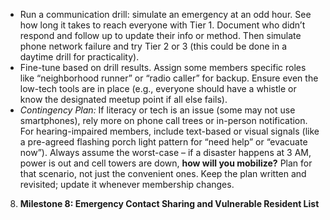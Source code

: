 - Run a communication drill: simulate an emergency at an odd hour. See how long it takes to reach everyone with Tier 1. Document who didn’t respond and follow up to update their info or method. Then simulate phone network failure and try Tier 2 or 3 (this could be done in a daytime drill for practicality).  
- Fine-tune based on drill results. Assign some members specific roles like “neighborhood runner” or “radio caller” for backup. Ensure even the low-tech tools are in place (e.g., everyone should have a whistle or know the designated meetup point if all else fails).  
- _Contingency Plan:_ If literacy or tech is an issue (some may not use smartphones), rely more on phone call trees or in-person notification. For hearing-impaired members, include text-based or visual signals (like a pre-agreed flashing porch light pattern for “need help” or “evacuate now”). Always assume the worst-case – if a disaster happens at 3 AM, power is out and cell towers are down, **how will you mobilize?** Plan for that scenario, not just the convenient ones. Keep the plan written and revisited; update it whenever membership changes.  
8. **Milestone 8: Emergency Contact Sharing and Vulnerable Resident List**